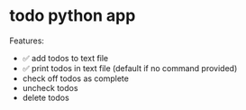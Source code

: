 # todo python app

Features:

- ✅ add todos to text file
- ✅ print todos in text file (default if no command provided)
- check off todos as complete
- uncheck todos
- delete todos
